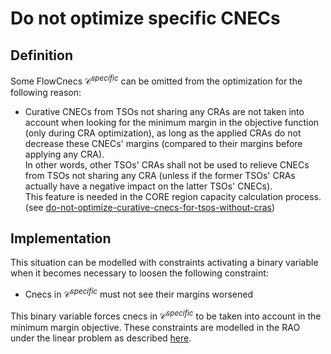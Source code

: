 # Do not optimize specific CNECs

## Definition

Some FlowCnecs $\mathcal{C} ^{specific}$ can be omitted from the optimization for the following reason:
- Curative CNECs from TSOs not sharing any CRAs are not taken into account when looking for the minimum margin in the 
objective function (only during CRA optimization), as long as the applied CRAs do not decrease these CNECs' margins 
(compared to their margins before applying any CRA).  
In other words, other TSOs' CRAs shall not be used to relieve CNECs from TSOs not sharing any CRA (unless if the former 
TSOs' CRAs actually have a negative impact on the latter TSOs' CNECs).  
This feature is needed in the CORE region capacity calculation process.
(see [do-not-optimize-curative-cnecs-for-tsos-without-cras](../../../parameters/business-parameters.md#do-not-optimize-curative-cnecs-for-tsos-without-cras))  

## Implementation

This situation can be modelled with constraints activating a binary variable when it becomes necessary to loosen the following constraint:
- Cnecs in $\mathcal{C} ^{specific}$ must not see their margins worsened

This binary variable forces cnecs in $\mathcal{C} ^{specific}$  to be taken into account in the minimum margin objective.
These constraints are modelled in the RAO under the linear problem as described [here](../linear-problem/special-features/unoptimized-cnec-filler-cra.md).